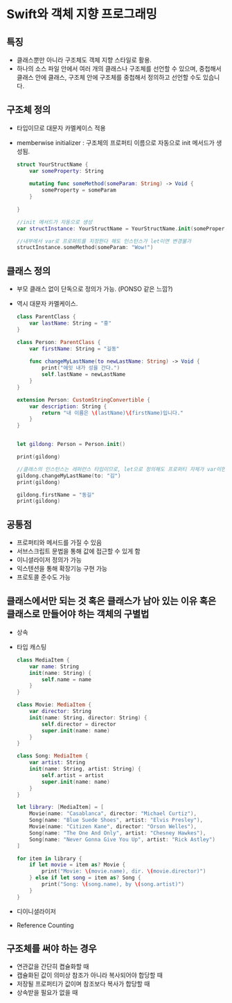 # Swift와 객체 지향 프로그래밍

## 특징
- 클래스뿐만 아니라 구조체도 객체 지향 스타일로 활용.
- 하나의 소스 파일 안에서 여러 개의 클래스나 구조체를 선언할 수 있으며, 중첩해서 클래스 안에 클래스, 구조체 안에 구조체를 중첩해서 정의하고 선언할 수도 있습니다.

## 구조체 정의
- 타입이므로 대문자 카멜케이스 적용
- memberwise initializer : 구조체의 프로퍼티 이름으로 자동으로 init 메서드가 생성됨.

	```swift
	struct YourStructName {
	    var someProperty: String
	    
	    mutating func someMethod(someParam: String) -> Void {
	        someProperty = someParam
	    }
	    
	}
	
	//init 메서드가 자동으로 생성
	var structInstance: YourStructName = YourStructName.init(someProperty: "Hey!")
	
	//내부에서 var로 프로퍼트를 지정한다 해도 인스턴스가 let이면 변경불가
	structInstance.someMethod(someParam: "Wow!")
	
	
	```
	
## 클래스 정의
- 부모 클래스 없이 단독으로 정의가 가능. (PONSO 같은 느낌?)
- 역시 대문자 카멜케이스.

	```swift
	class ParentClass {
	    var lastName: String = "홍"
	}
	
	class Person: ParentClass {
	    var firstName: String = "길동"
	    
	    func changeMyLastName(to newLastName: String) -> Void {
	        print("에잇 내가 성을 간다.")
	        self.lastName = newLastName
	    }    
	}
	
	extension Person: CustomStringConvertible {
	    var description: String {
	        return "내 이름은 \(lastName)\(firstName)입니다."
	    }
	}
	
	
	let gildong: Person = Person.init()
	
	print(gildong)
	
	//클래스의 인스턴스는 레퍼런스 타입이므로, let으로 정의해도 프로퍼티 자체가 var이면 다른 값을 할당 가능.
	gildong.changeMyLastName(to: "김")
	print(gildong)
	
	gildong.firstName = "동길"
	print(gildong)
	
	```
	
	
## 공통점
- 프로퍼티와 메서드를 가질 수 있음
- 서브스크립트 문법을 통해 값에 접근할 수 있게 함
- 이니셜라이저 정의가 가능
- 익스텐션을 통해 확장기능 구현 가능
- 프로토콜 준수도 가능

## 클래스에서만 되는 것 혹은 클래스가 남아 있는 이유 혹은 클래스로 만들어야 하는 객체의 구별법
- 상속
- 타입 캐스팅

	```swift
	class MediaItem {
	    var name: String
	    init(name: String) {
	        self.name = name
	    }
	}
	
	class Movie: MediaItem {
	    var director: String
	    init(name: String, director: String) {
	        self.director = director
	        super.init(name: name)
	    }
	}
	
	class Song: MediaItem {
	    var artist: String
	    init(name: String, artist: String) {
	        self.artist = artist
	        super.init(name: name)
	    }
	}
	
	let library: [MediaItem] = [
	    Movie(name: "Casablanca", director: "Michael Curtiz"),
	    Song(name: "Blue Suede Shoes", artist: "Elvis Presley"),
	    Movie(name: "Citizen Kane", director: "Orson Welles"),
	    Song(name: "The One And Only", artist: "Chesney Hawkes"),
	    Song(name: "Never Gonna Give You Up", artist: "Rick Astley")
	]
	
	for item in library {
	    if let movie = item as? Movie {
	        print("Movie: \(movie.name), dir. \(movie.director)")
	    } else if let song = item as? Song {
	        print("Song: \(song.name), by \(song.artist)")
	    }
	}
	```
	
- 디이니셜라이저
- Reference Counting

## 구조체를 써야 하는 경우
- 연관값을 간단히 켭슐화할 때
- 캡슐화된 값이 의미상 참조가 아니라 복사되어야 합당할 때
- 저장될 프로퍼티가 값이며 참조보다 복사가 합당할 때
- 상속받을 필요가 없을 때

